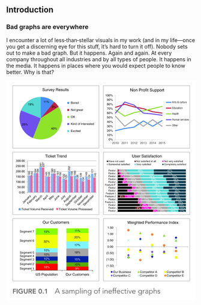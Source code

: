 ## Introduction

### Bad graphs are everywhere

I encounter a lot of less‐than‐stellar visuals in my work (and in my life—once you get a discerning eye for this stuff, it’s hard to turn it off). Nobody sets out to make a bad graph. But it happens. Again and again. At every company throughout all industries and by all types of people. It happens in the media. It happens in places where you would expect people to know better. Why is that?

![](Images/001-Bad-graphs-are-everywhere.jpg)
